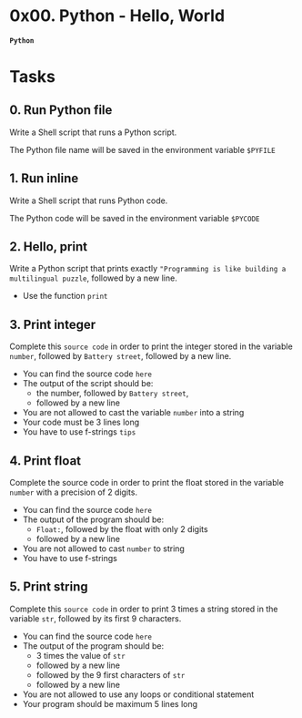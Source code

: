 # 0x00. Python - Hello, World
#### `Python`

# Tasks
## 0. Run Python file
Write a Shell script that runs a Python script.

The Python file name will be saved in the environment variable `$PYFILE`

## 1. Run inline
Write a Shell script that runs Python code.

The Python code will be saved in the environment variable `$PYCODE`

## 2. Hello, print
Write a Python script that prints exactly `"Programming is like building a multilingual puzzle`, followed by a new line.

- Use the function `print`

## 3. Print integer
Complete this `source code` in order to print the integer stored in the variable `number`, followed by `Battery street`, followed by a new line.

- You can find the source code `here`
- The output of the script should be:
    - the number, followed by `Battery street`,
    - followed by a new line
- You are not allowed to cast the variable `number` into a string
- Your code must be 3 lines long
- You have to use f-strings `tips`

## 4. Print float
Complete the source code in order to print the float stored in the variable `number` with a precision of 2 digits.

- You can find the source code `here`
- The output of the program should be:
    - `Float:`, followed by the float with only 2 digits
    - followed by a new line
- You are not allowed to cast `number` to string
- You have to use f-strings

## 5. Print string
Complete this `source code` in order to print 3 times a string stored in the variable `str`, followed by its first 9 characters.

- You can find the source code `here`
- The output of the program should be:
    - 3 times the value of `str`
    - followed by a new line
    - followed by the 9 first characters of `str`
    - followed by a new line
- You are not allowed to use any loops or conditional statement
- Your program should be maximum 5 lines long
